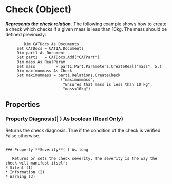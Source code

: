 # Check (Object)

**_Represents the check relation._**
The following example shows how to create a check which checks if a given mass is less than 10kg. The mass should be defined previously:

```VBScript
    	Dim CATDocs As Documents
     Set CATDocs = CATIA.Documents
     Dim part1 As Document
     Set part1   = CATDocs.Add("CATPart")
     Dim mass As RealParam
     Set mass         = part1.Part.Parameters.CreateReal("mass", 5.)
     Dim maximummass As Check
     Set maximummass = part1.Relations.CreateCheck
                        ("maximummass",
                         "Ensures that mass is less than 10 kg",
                         "mass<10kg")

```

## Properties

### Property **Diagnosis**(| ) As boolean (Read Only)

   Returns the check diagnosis. True if the condition of the check is verified. False otherwise.
```

### Property **Severity**( ) As long

   Returns or sets the check severity. The severity is the way the check will manifest itself:
* Silent (1)
* Information (2)
* Warning (3)
```
